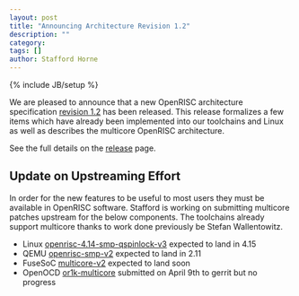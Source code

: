 ```yaml
---
layout: post
title: "Announcing Architecture Revision 1.2"
description: ""
category:
tags: []
author: Stafford Horne
---
```

{% include JB/setup %}

We are pleased to announce that a new OpenRISC architecture specification
[revision 1.2](https://raw.githubusercontent.com/openrisc/doc/master/openrisc-arch-1.2-rev0.pdf)
has been released.  This release formalizes a few items which have already been
implemented into our toolchains and Linux as well as describes the multicore
OpenRISC architecture.

See the full details on the [release](/revisions/r1.2) page.
 
## Update on Upstreaming Effort

In order for the new features to be useful to most users they must be available
in OpenRISC software.  Stafford is working on submitting multicore patches
upstream for the below components.  The toolchains already support multicore
thanks to work done previously be Stefan Wallentowitz.

 - Linux [openrisc-4.14-smp-qspinlock-v3](https://github.com/stffrdhrn/linux/tree/openrisc-4.14-smp-qspinlock-v3) expected to land in 4.15
 - QEMU [openrisc-smp-v2](https://github.com/stffrdhrn/qemu/tree/openrisc-smp-v2) expected to land in 2.11
 - FuseSoC [multicore-v2](https://github.com/stffrdhrn/fusesoc-cores/tree/multicore-v2) expected to land soon
 - OpenOCD [or1k-multicore](https://github.com/stffrdhrn/openocd/tree/or1k-multicore) submitted on April 9th to gerrit but no progress
